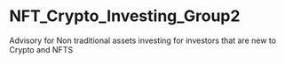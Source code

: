 # NFT_Crypto_Investing_Group2
Advisory for Non traditional assets investing for investors that are new to Crypto and NFTS
